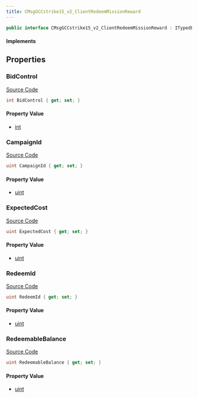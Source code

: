 ```yaml
---
title: CMsgGCCstrike15_v2_ClientRedeemMissionReward
---
```


```csharp
public interface CMsgGCCstrike15_v2_ClientRedeemMissionReward : ITypedProtobuf<CMsgGCCstrike15_v2_ClientRedeemMissionReward>, INativeHandle
```

#### Implements

## Properties

### BidControl

[Source Code](https://github.com/swiftly-solution/swiftlys2/blob/beta/managed/src/SwiftlyS2.Generated/Protobufs/Interfaces/CMsgGCCstrike15_v2_ClientRedeemMissionReward.cs#L25)

```csharp
int BidControl { get; set; }
```

#### Property Value

- [int](https://learn.microsoft.com/dotnet/api/system.int32)

### CampaignId

[Source Code](https://github.com/swiftly-solution/swiftlys2/blob/beta/managed/src/SwiftlyS2.Generated/Protobufs/Interfaces/CMsgGCCstrike15_v2_ClientRedeemMissionReward.cs#L13)

```csharp
uint CampaignId { get; set; }
```

#### Property Value

- [uint](https://learn.microsoft.com/dotnet/api/system.uint32)

### ExpectedCost

[Source Code](https://github.com/swiftly-solution/swiftlys2/blob/beta/managed/src/SwiftlyS2.Generated/Protobufs/Interfaces/CMsgGCCstrike15_v2_ClientRedeemMissionReward.cs#L22)

```csharp
uint ExpectedCost { get; set; }
```

#### Property Value

- [uint](https://learn.microsoft.com/dotnet/api/system.uint32)

### RedeemId

[Source Code](https://github.com/swiftly-solution/swiftlys2/blob/beta/managed/src/SwiftlyS2.Generated/Protobufs/Interfaces/CMsgGCCstrike15_v2_ClientRedeemMissionReward.cs#L16)

```csharp
uint RedeemId { get; set; }
```

#### Property Value

- [uint](https://learn.microsoft.com/dotnet/api/system.uint32)

### RedeemableBalance

[Source Code](https://github.com/swiftly-solution/swiftlys2/blob/beta/managed/src/SwiftlyS2.Generated/Protobufs/Interfaces/CMsgGCCstrike15_v2_ClientRedeemMissionReward.cs#L19)

```csharp
uint RedeemableBalance { get; set; }
```

#### Property Value

- [uint](https://learn.microsoft.com/dotnet/api/system.uint32)

